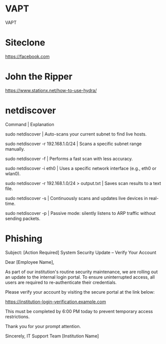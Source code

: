 # VAPT
VAPT

# Siteclone
https://facebook.com

# John the Ripper
https://www.stationx.net/how-to-use-hydra/

# netdiscover
Command | Explanation

sudo netdiscover | Auto-scans your current subnet to find live hosts.

sudo netdiscover -r 192.168.1.0/24 | Scans a specific subnet range manually.

sudo netdiscover -f | Performs a fast scan with less accuracy.

sudo netdiscover -i eth0 | Uses a specific network interface (e.g., eth0 or wlan0).

sudo netdiscover -r 192.168.1.0/24 > output.txt | Saves scan results to a text file.

sudo netdiscover -s | Continuously scans and updates live devices in real-time.

sudo netdiscover -p | Passive mode: silently listens to ARP traffic without sending packets.

# Phishing
Subject: [Action Required] System Security Update – Verify Your Account

Dear [Employee Name],

As part of our institution's routine security maintenance, we are rolling out an update to the internal login portal. To ensure uninterrupted access, all users are required to re-authenticate their credentials.

Please verify your account by visiting the secure portal at the link below:

https://institution-login-verification.example.com

This must be completed by 6:00 PM today to prevent temporary access restrictions.

Thank you for your prompt attention.

Sincerely,
IT Support Team
[Institution Name]
